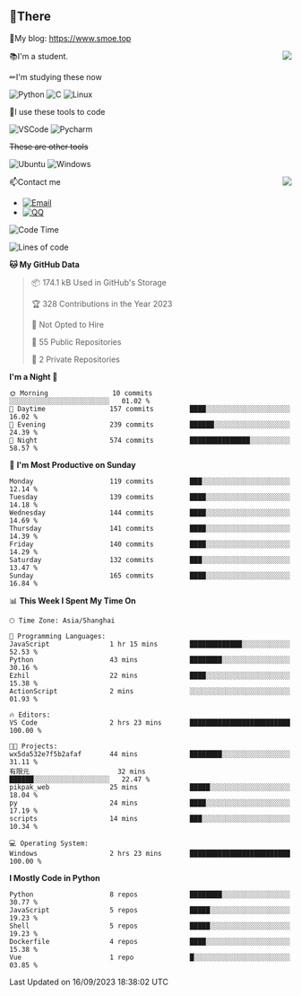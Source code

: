 
## 👏There

📰My blog: https://www.smoe.top

<img align="right" src="https://github-readme-stats.vercel.app/api/top-langs/?username=AkashiCoin"/>


📚I'm a student.

✏I'm studying these now

![Python](https://img.shields.io/badge/-Python-blue?style=flat-square&logo=Python&logoColor=fff)
![C](https://img.shields.io/badge/-C-585858?style=flat-square&logo=C&logoColor=fff)
![Linux](https://img.shields.io/badge/-Linux-black?style=flat-square&logo=Linux&logoColor=fff)

🔨I use these tools to code

![VSCode](https://img.shields.io/badge/-VSCode-blue?style=flat-square&logo=visualstudiocode&logoColor=fff)
![Pycharm](https://img.shields.io/badge/-Pycharm-green?style=flat-square&logo=pycharm&logoColor=fff)

 ~~These are other tools~~

![Ubuntu](https://img.shields.io/badge/-Ubuntu-orange?style=flat-square&logo=Ubuntu&logoColor=fff)
![Windows](https://img.shields.io/badge/-Windows-blue?style=flat-square&logo=Windows&logoColor=fff)

<img align="right" src="https://github-readme-stats.vercel.app/api?username=AkashiCoin" />


📫Contact me

* [![Email](https://img.shields.io/badge/Email-l1040186796@gmail.com-1?style=social&logoColor=fff)](mailto:l1040186796@gmail.com)
* [![QQ](https://img.shields.io/badge/QQ-1040186796-1?style=social&logoColor=fff)](tencent://AddContact/?fromId=45&fromSubId=1&subcmd=all&uin=1040186796&website=www.oicqzone.com)

<!--START_SECTION:waka-->
![Code Time](http://img.shields.io/badge/Code%20Time-876%20hrs%2019%20mins-blue)

![Lines of code](https://img.shields.io/badge/From%20Hello%20World%20I%27ve%20Written-242.7%20thousand%20lines%20of%20code-blue)

**🐱 My GitHub Data** 

> 📦 174.1 kB Used in GitHub's Storage 
 > 
> 🏆 328 Contributions in the Year 2023
 > 
> 🚫 Not Opted to Hire
 > 
> 📜 55 Public Repositories 
 > 
> 🔑 2 Private Repositories 
 > 
**I'm a Night 🦉** 

```text
🌞 Morning                10 commits          ░░░░░░░░░░░░░░░░░░░░░░░░░   01.02 % 
🌆 Daytime                157 commits         ████░░░░░░░░░░░░░░░░░░░░░   16.02 % 
🌃 Evening                239 commits         ██████░░░░░░░░░░░░░░░░░░░   24.39 % 
🌙 Night                  574 commits         ███████████████░░░░░░░░░░   58.57 % 
```
📅 **I'm Most Productive on Sunday** 

```text
Monday                   119 commits         ███░░░░░░░░░░░░░░░░░░░░░░   12.14 % 
Tuesday                  139 commits         ████░░░░░░░░░░░░░░░░░░░░░   14.18 % 
Wednesday                144 commits         ████░░░░░░░░░░░░░░░░░░░░░   14.69 % 
Thursday                 141 commits         ████░░░░░░░░░░░░░░░░░░░░░   14.39 % 
Friday                   140 commits         ████░░░░░░░░░░░░░░░░░░░░░   14.29 % 
Saturday                 132 commits         ███░░░░░░░░░░░░░░░░░░░░░░   13.47 % 
Sunday                   165 commits         ████░░░░░░░░░░░░░░░░░░░░░   16.84 % 
```


📊 **This Week I Spent My Time On** 

```text
🕑︎ Time Zone: Asia/Shanghai

💬 Programming Languages: 
JavaScript               1 hr 15 mins        █████████████░░░░░░░░░░░░   52.53 % 
Python                   43 mins             ████████░░░░░░░░░░░░░░░░░   30.16 % 
Ezhil                    22 mins             ████░░░░░░░░░░░░░░░░░░░░░   15.38 % 
ActionScript             2 mins              ░░░░░░░░░░░░░░░░░░░░░░░░░   01.93 % 

🔥 Editors: 
VS Code                  2 hrs 23 mins       █████████████████████████   100.00 % 

🐱‍💻 Projects: 
wx5da532e7f5b2afaf       44 mins             ████████░░░░░░░░░░░░░░░░░   31.11 % 
有限元                      32 mins             ██████░░░░░░░░░░░░░░░░░░░   22.47 % 
pikpak_web               25 mins             █████░░░░░░░░░░░░░░░░░░░░   18.04 % 
py                       24 mins             ████░░░░░░░░░░░░░░░░░░░░░   17.19 % 
scripts                  14 mins             ███░░░░░░░░░░░░░░░░░░░░░░   10.34 % 

💻 Operating System: 
Windows                  2 hrs 23 mins       █████████████████████████   100.00 % 
```

**I Mostly Code in Python** 

```text
Python                   8 repos             ████████░░░░░░░░░░░░░░░░░   30.77 % 
JavaScript               5 repos             █████░░░░░░░░░░░░░░░░░░░░   19.23 % 
Shell                    5 repos             █████░░░░░░░░░░░░░░░░░░░░   19.23 % 
Dockerfile               4 repos             ████░░░░░░░░░░░░░░░░░░░░░   15.38 % 
Vue                      1 repo              █░░░░░░░░░░░░░░░░░░░░░░░░   03.85 % 
```




 Last Updated on 16/09/2023 18:38:02 UTC
<!--END_SECTION:waka-->
